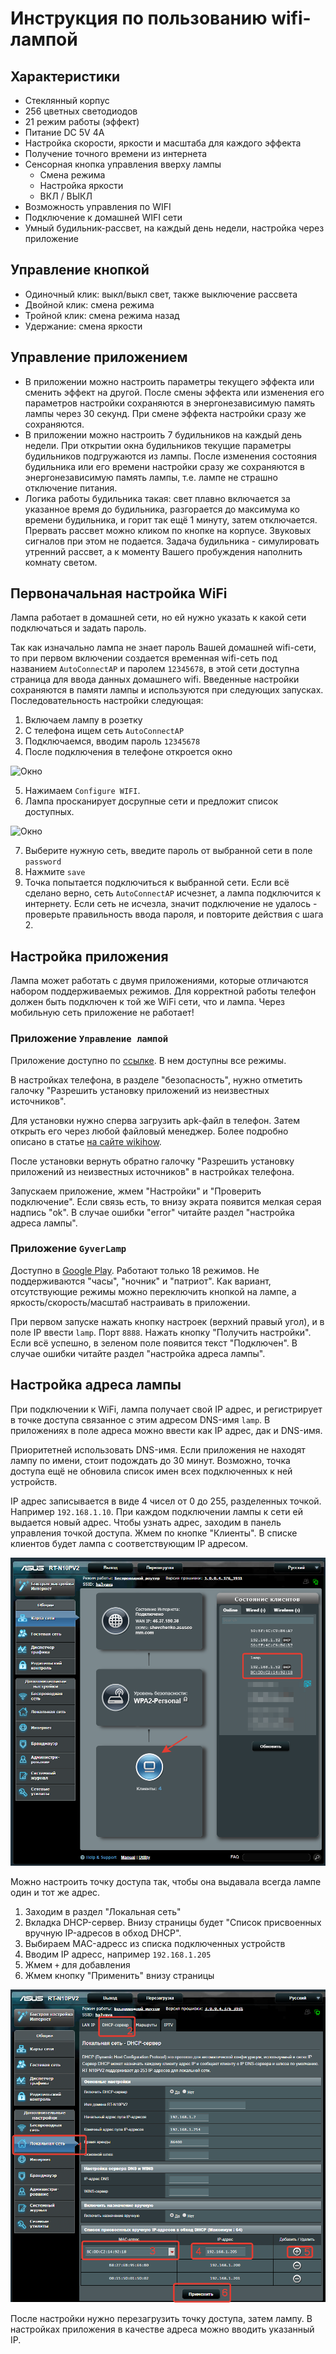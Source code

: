 # Инструкция по пользованию wifi-лампой

## Характеристики

- Стеклянный корпус
- 256 цветных светодиодов
- 21 режим работы (эффект)
- Питание DC 5V 4A
- Настройка скорости, яркости и масштаба для каждого эффекта
- Получение точного времени из интернета
- Сенсорная кнопка управления вверху лампы
  - Смена режима
  - Настройка яркости
  - ВКЛ / ВЫКЛ 
- Возможность управления по WIFI
- Подключение к домашней WIFI сети
- Умный будильник-рассвет, на каждый день недели, настройка через приложение

## Управление кнопкой
- Одиночный клик: выкл/выкл свет, также выключение рассвета
- Двойной клик: смена режима
- Тройной клик: смена режима назад
- Удержание: смена яркости

## Управление приложением

- В приложении можно настроить параметры текущего эффекта или сменить эффект на другой. После смены эффекта или изменения его параметров настройки сохраняются в энергонезависимую память лампы через 30 секунд. При смене эффекта настройки сразу же сохраняются.
- В приложении можно настроить 7 будильников на каждый день недели. При открытии окна будильников текущие параметры будильников подгружаются из лампы. После изменения состояния будильника или его времени настройки сразу же сохраняются в энергонезависимую память лампы, т.е. лампе не страшно отключение питания.
- Логика работы будильника такая: свет плавно включается за указанное время до будильника, разгорается до максимума ко времени будильника, и горит так ещё 1 минуту, затем отключается. Прервать рассвет можно кликом по кнопке на корпусе. Звуковых сигналов при этом не подается. Задача будильника - симулировать утренний рассвет, а к моменту Вашего пробуждения наполнить комнату светом.

## Первоначальная настройка WiFi
Лампа работает в домашней сети, но ей нужно указать к какой сети подключаться и задать пароль.

Так как изначально лампа не знает пароль Вашей домашней wifi-сети, то при первом включении создается временная wifi-сеть под названием `AutoConnectAP` и паролем `12345678`, в этой сети доступна страница для ввода данных домашнего wifi. Введенные настройки сохраняются в памяти лампы и используются при следующих запусках. Последовательность настройки следующая:

1. Включаем лампу в розетку
2. С телефона ищем сеть `AutoConnectAP`
3. Подключаемся, вводим пароль `12345678`
4. После подключения в телефоне откроется окно
  
  ![Окно](https://camo.githubusercontent.com/9db12708f10f496d0cc32c56803c9a7287f69d91/687474703a2f2f692e696d6775722e636f6d2f595076573965716c2e706e67)

5. Нажимаем `Configure WIFI`.
6. Лампа просканирует досрупные сети и предложит список доступных.
  
  ![Окно](https://camo.githubusercontent.com/8abca152d2ac49e05e810298ec4472e1486c729d/687474703a2f2f692e696d6775722e636f6d2f6f6963574a34676c2e706e67)

7. Выберите нужную сеть, введите пароль от выбранной сети в поле `password`
8. Нажмите `save`
9. Точка попытается подключиться к выбранной сети. Если всё сделано верно, сеть `AutoConnectAP` исчезнет, а лампа подключится к интернету. Если сеть не исчезла, значит подключение не удалось - проверьте правильность ввода пароля, и повторите действия с шага 2.

## Настройка приложения

Лампа может работать с двумя приложениями, которые отличаются набором поддерживаемых режимов. Для корректной работы телефон должен быть подключен к той же WiFi сети, что и лампа. Через мобильную сеть приложение не работает!

### Приложение `Управление лампой`
Приложение доступно по [ссылке](https://github.com/uyras/ledlampcontrol/releases/download/0.1/ledlampcontrol-v0.1.apk). В нем доступны все режимы.

В настройках телефона, в разделе "безопасность", нужно отметить галочку "Разрешить установку приложений из неизвестных источников".

Для установки нужно сперва загрузить apk-файл в телефон. Затем открыть его через любой файловый менеджер. Более подробно описано в статье [на сайте wikihow](https://ru.wikihow.com/%D1%83%D1%81%D1%82%D0%B0%D0%BD%D0%BE%D0%B2%D0%B8%D1%82%D1%8C-APK%E2%80%93%D1%84%D0%B0%D0%B9%D0%BB-%D1%81-%D0%BA%D0%BE%D0%BC%D0%BF%D1%8C%D1%8E%D1%82%D0%B5%D1%80%D0%B0-%D0%BD%D0%B0-Android).

После установки вернуть обратно галочку "Разрешить установку приложений из неизвестных источников" в настройках телефона.

Запускаем приложение, жмем "Настройки" и "Проверить подключение". Если связь есть, то внизу экрата появится мелкая серая надпись "ok". В случае ошибки "error" читайте раздел "настройка адреса лампы".

### Приложение `GyverLamp`
Доступно в [Google Play](https://play.google.com/store/apps/details?id=com.beragumbo.GyverLamp&hl=ru). Работают только 18 режимов. Не поддерживаются "часы", "ночник" и "патриот". Как вариант, отсутствующие режимы можно переключить кнопкой на лампе, а яркость/скорость/масштаб настраивать в приложении.

При первом запуске нажать кнопку настроек (верхний правый угол), и в поле IP ввести `lamp`. Порт `8888`. Нажать кнопку "Получить настройки". Если всё успешно, в зеленом поле появится текст "Подключен". В случае ошибки читайте раздел "настройка адреса лампы".

## Настройка адреса лампы

При подключении к WiFi, лампа получает свой IP адрес, и регистрирует в точке доступа связанное с этим адресом DNS-имя `lamp`. В приложениях в поле адреса можно ввести как IP адрес, дак и DNS-имя.

Приоритетней использовать DNS-имя. Если приложения не находят лампу по имени, стоит подождать до 30 минут. Возможно, точка доступа ещё не обновила список имен всех подключенных к ней устройств.

IP адрес записывается в виде 4 чисел от 0 до 255, разделенных точкой. Например `192.168.1.10`. При каждом подключении лампы к сети ей выдается новый адрес. Чтобы узнать адрес, заходим в панель управления точкой доступа.
Жмем по кнопке "Клиенты". В списке клиентов будет лампа с соответствующим IP адресом. 

![AP](instruction_images/2019-09-07_02-56-41.png)

Можно настроить точку доступа так, чтобы она выдавала всегда лампе один и тот же адрес.
1. Заходим в раздел "Локальная сеть"
2. Вкладка DHCP-сервер. Внизу страницы будет "Список присвоенных вручную IP-адресов в обход DHCP".
3. Выбираем MAC-адресс из списка подключенных устройств
4. Вводим IP адресс, например `192.168.1.205`
5. Жмем `+` для добавления
6. Жмем кнопку "Применить" внизу страницы

![AP](instruction_images/2019-09-07_03-19-03.png)

После настройки нужно перезагрузить точку доступа, затем лампу. В настройках приложения в качестве адреса можно вводить указанный IP.
